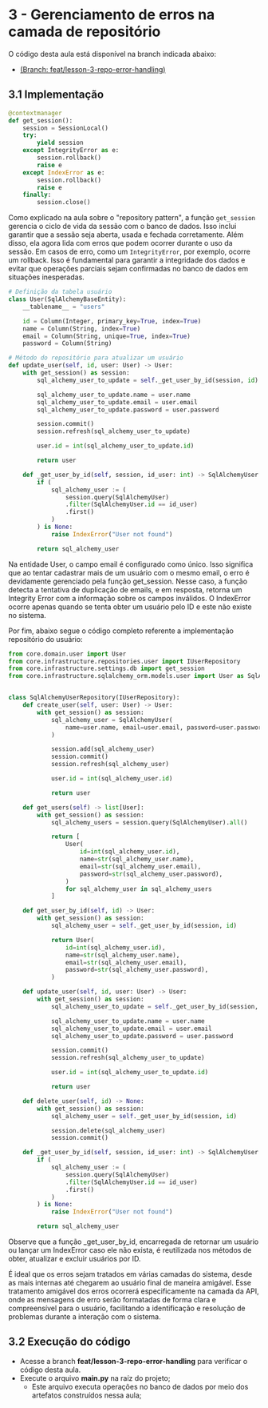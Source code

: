 # 3 - Gerenciamento de erros na camada de repositório
O código desta aula está disponível na branch indicada abaixo:
- [(Branch: feat/lesson-3-repo-error-handling)](https://github.com/kvojps/learn-programming/tree/feat/lesson-3-repo-error-handling)

## 3.1 Implementação

``` python
@contextmanager
def get_session():
    session = SessionLocal()
    try:
        yield session
    except IntegrityError as e:
        session.rollback()
        raise e
    except IndexError as e:
        session.rollback()
        raise e
    finally:
        session.close()
```

Como explicado na aula sobre o "repository pattern", a função `get_session` gerencia o ciclo de vida da sessão com o banco de dados. Isso inclui garantir que a sessão seja aberta, usada e fechada corretamente. Além disso, ela agora lida com erros que podem ocorrer durante o uso da sessão. Em casos de erro, como um `IntegrityError`, por exemplo, ocorre um rollback. Isso é fundamental para garantir a integridade dos dados e evitar que operações parciais sejam confirmadas no banco de dados em situações inesperadas.

``` python
# Definição da tabela usuário
class User(SqlAlchemyBaseEntity):
    __tablename__ = "users"

    id = Column(Integer, primary_key=True, index=True)
    name = Column(String, index=True)
    email = Column(String, unique=True, index=True)
    password = Column(String)

# Método do repositório para atualizar um usuário
def update_user(self, id, user: User) -> User:
    with get_session() as session:
        sql_alchemy_user_to_update = self._get_user_by_id(session, id)

        sql_alchemy_user_to_update.name = user.name
        sql_alchemy_user_to_update.email = user.email
        sql_alchemy_user_to_update.password = user.password

        session.commit()
        session.refresh(sql_alchemy_user_to_update)

        user.id = int(sql_alchemy_user_to_update.id)

        return user
```

``` python
    def _get_user_by_id(self, session, id_user: int) -> SqlAlchemyUser:
        if (
            sql_alchemy_user := (
                session.query(SqlAlchemyUser)
                .filter(SqlAlchemyUser.id == id_user)
                .first()
            )
        ) is None:
            raise IndexError("User not found")

        return sql_alchemy_user

```

Na entidade User, o campo email é configurado como único. Isso significa que ao tentar cadastrar mais de um usuário com o mesmo email, o erro é devidamente gerenciado pela função get_session. Nesse caso, a função detecta a tentativa de duplicação de emails, e em resposta, retorna um Integrity Error com a informação sobre os campos inválidos. O IndexError ocorre apenas quando se tenta obter um usuário pelo ID e este não existe no sistema.

Por fim, abaixo segue o código completo referente a implementação repositório do usuário:

``` python
from core.domain.user import User
from core.infrastructure.repositories.user import IUserRepository
from core.infrastructure.settings.db import get_session
from core.infrastructure.sqlalchemy_orm.models.user import User as SqlAlchemyUser


class SqlAlchemyUserRepository(IUserRepository):
    def create_user(self, user: User) -> User:
        with get_session() as session:
            sql_alchemy_user = SqlAlchemyUser(
                name=user.name, email=user.email, password=user.password
            )

            session.add(sql_alchemy_user)
            session.commit()
            session.refresh(sql_alchemy_user)

            user.id = int(sql_alchemy_user.id)

            return user

    def get_users(self) -> list[User]:
        with get_session() as session:
            sql_alchemy_users = session.query(SqlAlchemyUser).all()

            return [
                User(
                    id=int(sql_alchemy_user.id),
                    name=str(sql_alchemy_user.name),
                    email=str(sql_alchemy_user.email),
                    password=str(sql_alchemy_user.password),
                )
                for sql_alchemy_user in sql_alchemy_users
            ]

    def get_user_by_id(self, id) -> User:
        with get_session() as session:
            sql_alchemy_user = self._get_user_by_id(session, id)

            return User(
                id=int(sql_alchemy_user.id),
                name=str(sql_alchemy_user.name),
                email=str(sql_alchemy_user.email),
                password=str(sql_alchemy_user.password),
            )

    def update_user(self, id, user: User) -> User:
        with get_session() as session:
            sql_alchemy_user_to_update = self._get_user_by_id(session, id)

            sql_alchemy_user_to_update.name = user.name
            sql_alchemy_user_to_update.email = user.email
            sql_alchemy_user_to_update.password = user.password

            session.commit()
            session.refresh(sql_alchemy_user_to_update)

            user.id = int(sql_alchemy_user_to_update.id)

            return user

    def delete_user(self, id) -> None:
        with get_session() as session:
            sql_alchemy_user = self._get_user_by_id(session, id)

            session.delete(sql_alchemy_user)
            session.commit()

    def _get_user_by_id(self, session, id_user: int) -> SqlAlchemyUser:
        if (
            sql_alchemy_user := (
                session.query(SqlAlchemyUser)
                .filter(SqlAlchemyUser.id == id_user)
                .first()
            )
        ) is None:
            raise IndexError("User not found")

        return sql_alchemy_user
```

Observe que a função _get_user_by_id, encarregada de retornar um usuário ou lançar um IndexError caso ele não exista, é reutilizada nos métodos de obter, atualizar e excluir usuários por ID.

É ideal que os erros sejam tratados em várias camadas do sistema, desde as mais internas até chegarem ao usuário final de maneira amigável. Esse tratamento amigável dos erros ocorrerá especificamente na camada da API, onde as mensagens de erro serão formatadas de forma clara e compreensível para o usuário, facilitando a identificação e resolução de problemas durante a interação com o sistema.

## 3.2 Execução do código
- Acesse a branch **feat/lesson-3-repo-error-handling** para verificar o código desta aula.
- Execute o arquivo **main.py** na raíz do projeto;
  - Este arquivo executa operações no banco de dados por meio dos artefatos construídos nessa aula;